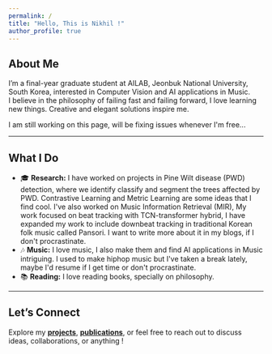 ```yaml
---
permalink: /
title: "Hello, This is Nikhil !"
author_profile: true
---
```


## About Me  
I’m a final-year graduate student at AILAB, Jeonbuk National University, South Korea, interested in Computer Vision and AI applications in Music.  
I believe in the philosophy of failing fast and failing forward, I love learning new things. Creative and elegant solutions inspire me. 

I am still working on this page, will be fixing issues whenever I'm free... 

---

## What I Do  

- 🎓 **Research:** I have worked on projects in Pine Wilt disease (PWD) detection, where we identify classify and segment the trees affected by PWD. Contrastive Learning and Metric Learning are some ideas that I find cool.
I've also worked on Music Information Retrieval (MIR), My work focused on beat tracking with TCN-transformer hybrid, I have expanded my work to include downbeat tracking in traditional Korean folk music called Pansori. I want to write more about it in my blogs, if I don't procrastinate. 
- 🎶 **Music:** I love music, I also make them and find AI applications in Music intriguing. I used to make hiphop music but I've taken a break lately, maybe I'd resume if I get time or don't procrastinate.
- 📚 **Reading:** I love reading books, specially on philosophy. 
---

## Let’s Connect  

Explore my **[projects](#)**, **[publications](#)**, or feel free to reach out to discuss ideas, collaborations, or anything !  
